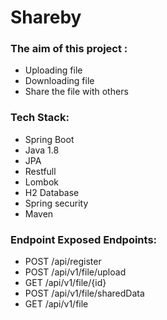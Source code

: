 # Shareby

### The aim of this project  :
- Uploading file
- Downloading file
- Share the file with others 

### Tech Stack:
- Spring Boot
- Java 1.8
- JPA
- Restfull 
- Lombok
- H2 Database
- Spring security
- Maven


### Endpoint Exposed Endpoints:
- POST /api/register
- POST /api/v1/file/upload
- GET  /api/v1/file/{id}
- POST /api/v1/file/sharedData
- GET  /api/v1/file
